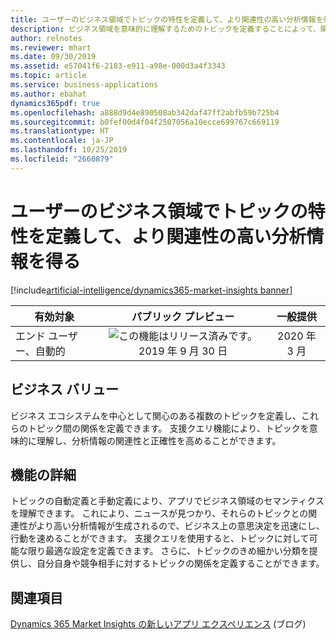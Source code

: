 ```yaml
---
title: ユーザーのビジネス領域でトピックの特性を定義して、より関連性の高い分析情報を得る
description: ビジネス領域を意味的に理解するためのトピックを定義することによって、関連する分析情報を生成して監督します。
author: relnotes
ms.reviewer: mhart
ms.date: 09/30/2019
ms.assetid: e57041f6-2183-e911-a98e-000d3a4f3343
ms.topic: article
ms.service: business-applications
ms.author: ebahat
dynamics365pdf: true
ms.openlocfilehash: a888d9d4e890508ab342daf47ff2abfb59b725b4
ms.sourcegitcommit: b0fef00d4f04f2507056a10ecce699767c669119
ms.translationtype: HT
ms.contentlocale: ja-JP
ms.lasthandoff: 10/25/2019
ms.locfileid: "2660879"
---
```

# <a name="get-more-relevant-insights-by-defining-topic-characteristics-in-a-users-business-universe"></a>ユーザーのビジネス領域でトピックの特性を定義して、より関連性の高い分析情報を得る
[!include[artificial-intelligence/dynamics365-market-insights banner](../includes/artificial-intelligence/dynamics365-market-insights.md)]

| 有効対象    |  パブリック プレビュー | 一般提供 | 
| ---------- | :----------: |:----------: |
|エンド ユーザー、自動的|![この機能はリリース済みです。](/dynamics365-release-plan/media/green-checkmark.png "この機能はリリース済みです。") 2019 年 9 月 30 日| 2020 年 3 月|


## <a name="business-value"></a>ビジネス バリュー
<!-- bv start -->
ビジネス エコシステムを中心として関心のある複数のトピックを定義し、これらのトピック間の関係を定義できます。 支援クエリ機能により、トピックを意味的に理解し、分析情報の関連性と正確性を高めることができます。
<!-- bv end -->



## <a name="feature-details"></a>機能の詳細
<!--feature detail start -->
トピックの自動定義と手動定義により、アプリでビジネス領域のセマンティクスを理解できます。 これにより、ニュースが見つかり、それらのトピックとの関連性がより高い分析情報が生成されるので、ビジネス上の意思決定を迅速にし、行動を速めることができます。 支援クエリを使用すると、トピックに対して可能な限り最適な設定を定義できます。 さらに、トピックのきめ細かい分類を提供し、自分自身や競争相手に対するトピックの関係を定義することができます。
<!--feature detail end -->










## <a name="see-also"></a>関連項目

[Dynamics 365 Market Insights の新しいアプリ エクスペリエンス](https://community.dynamics.com/365/aimarketinsights/b/marketinsightsteamblog/posts/introducing-a-new-app-experience-for-dynamics-365-market-insights) (ブログ)
